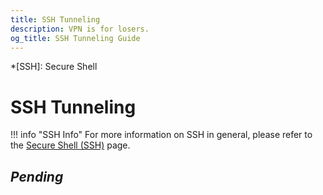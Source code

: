 ```yaml
---
title: SSH Tunneling
description: VPN is for losers.
og_title: SSH Tunneling Guide
---
```


*[SSH]: Secure Shell

# SSH Tunneling

!!! info "SSH Info"
    For more information on SSH in general, please refer to the
    [Secure Shell (SSH)](/software/linux/ssh/) page.

## *Pending*
